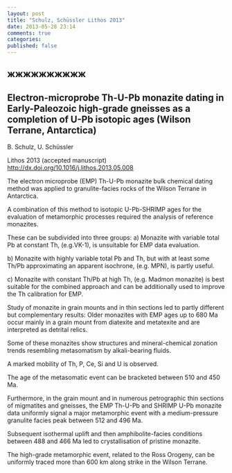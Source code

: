 ```yaml
---
layout: post
title: "Schulz, Schüssler Lithos 2013"
date: 2013-05-28 23:14
comments: true
categories: 
published: false
---
```

## жжжжжжжжжж

## Electron-microprobe Th-U-Pb monazite dating in Early-Paleozoic high-grade gneisses as a completion of U-Pb isotopic ages (Wilson Terrane, Antarctica)

B. Schulz, U. Schüssler

Lithos 2013 (accepted manuscript) <http://dx.doi.org/10.1016/j.lithos.2013.05.008>

The electron microprobe (EMP) Th-U-Pb monazite bulk chemical dating method was applied to granulite-facies rocks of the Wilson Terrane in Antarctica.

A combination of this method to isotopic U-Pb-SHRIMP ages for the evaluation of metamorphic processes required the analysis of reference monazites.

These can be subdivided into three groups: a) Monazite with variable total Pb at constant Th, (e.g.VK-1), is unsuitable for EMP data evaluation.

b) Monazite with highly variable total Pb and Th, but with at least some Th/Pb approximating an apparent isochrone, (e.g. MPN), is partly useful.

c) Monazite with constant Th/Pb at high Th, (e.g. Madmon monazite) is best suitable for the combined approach and can be additionally used to improve the Th calibration for EMP.

Study of monazite in grain mounts and in thin sections led to partly different but complementary results: Older monazites with EMP ages up to 680 Ma occur mainly in a grain mount from diatexite and metatexite and are interpreted as detrital relics.

Some of these monazites show structures and mineral-chemical zonation trends resembling metasomatism by alkali-bearing fluids.

A marked mobility of Th, P, Ce, Si and U is observed.

The age of the metasomatic event can be bracketed between 510 and 450 Ma. 

Furthermore, in the grain mount and in numerous petrographic thin sections of migmatites and gneisses, the EMP Th-U-Pb and SHRIMP U-Pb monazite data uniformly signal a major metamorphic event with a medium-pressure granulite facies peak between 512 and 496 Ma.

Subsequent isothermal uplift and then amphibolite-facies conditions between 488 and 466 Ma led to crystallisation of pristine monazite.

The high-grade metamorphic event, related to the Ross Orogeny, can be uniformly traced more than 600 km along strike in the Wilson Terrane.

